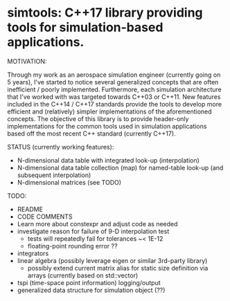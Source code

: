 # simtools: C++17 library providing tools for simulation-based applications.

MOTIVATION:

Through my work as an aerospace simulation engineer (currently going on 5 years), I've started to notice several generalized concepts that are often inefficient / poorly implemented. Furthermore, each simulation architecture that I've worked with was targeted towards C++03 or C++11. New features included in the C++14 / C++17 standards provide the tools to develop more efficient and (relatively) simpler implementations of the aforementioned concepts. The objective of this library is to provide header-only implementations for the common tools used in simulation applications based off the most recent C++ standard (currently C++17).

STATUS (currently working features):

- N-dimensional data table with integrated look-up (interpolation)
- N-dimensional data table collection (map) for named-table look-up (and subsequent interpolation)
- N-dimensional matrices (see TODO)

TODO:

- README
- CODE COMMENTS
- Learn more about constexpr and adjust code as needed
- investigate reason for failure of 9-D interpolation test
  * tests will repeatedly fail for tolerances ~< 1E-12
  * floating-point rounding error ??
- integrators
- linear algebra (possibly leverage eigen or similar 3rd-party library)
  * possibly extend current matrix alias for static size definition via arrays (currently based on std::vector)
- tspi (time-space point information) logging/output
- generalized data structure for simulation object (??)
